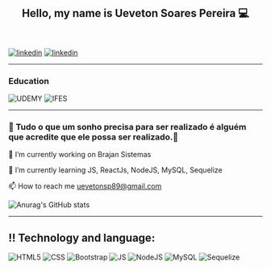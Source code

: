 <div>
 <h2 align="center">Hello, my name is Ueveton Soares Pereira 💻</h2>
 </br>
</div>

[![linkedin](https://img.shields.io/badge/LinkedIn-0077B5?style=for-the-badge&logo=linkedin&logoColor=white)](https://www.linkedin.com/in/ueveton-soares-pereira-99005375/)
[![linkedin](https://img.shields.io/badge/Gmail-D14836?style=for-the-badge&logo=gmail&logoColor=white)](https://mail.google.com/mail/u/0/#inbox)

<hr>

### Education
![UDEMY](https://img.shields.io/badge/Udemy-HCODE.Javascript.Curso.Completo.Com.6.Projetos.Reais-EC5252?style=for-the-badge&logo=Udemy&logoColor=white)
![IFES](https://img.shields.io/badge/IFES-Instituição.federal.do.Epirito.Santo-193A3E?style=for-the-badge&logo=edx&logoColor=white)

<hr>

### 🚧 Tudo o que um sonho precisa para ser realizado é alguém que acredite que ele possa ser realizado.🚧

🔭 I’m currently working on Brajan Sistemas

🌱 I’m currently learning JS, ReactJs, NodeJS, MySQL, Sequelize

📫 How to reach me uevetonsp89@gmail.com

![Anurag's GitHub stats](https://github-readme-stats.vercel.app/api?username=ueveton&show_icons=true&theme=onedark)

<hr>

## ‼️ Technology and language:

![HTML5](https://img.shields.io/badge/HTML5-E34F26?style=for-the-badge&logo=html5&logoColor=white)
![CSS](https://img.shields.io/badge/CSS3-1572B6?style=for-the-badge&logo=css3&logoColor=white)
![Bootstrap](https://img.shields.io/badge/Bootstrap-563D7C?style=for-the-badge&logo=bootstrap&logoColor=white)
![JS]( https://img.shields.io/badge/JavaScript-F7DF1E?style=for-the-badge&logo=javascript&logoColor=black)
![NodeJS](https://img.shields.io/badge/Node.js-43853D?style=for-the-badge&logo=node.js&logoColor=white)
![MySQL](https://img.shields.io/badge/MySQL-00000F?style=for-the-badge&logo=mysql&logoColor=white)
![Sequelize](https://img.shields.io/badge/sequelize-323330?style=for-the-badge&logo=sequelize&logoColor=blue)

